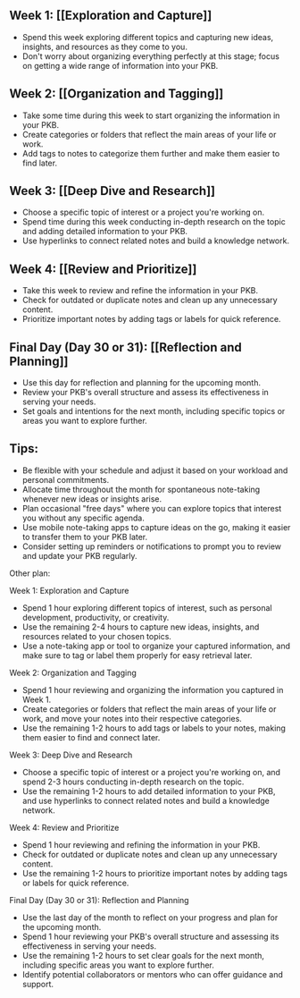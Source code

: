 ## Week 1: [[Exploration and Capture]]

   - Spend this week exploring different topics and capturing new ideas, insights, and resources as they come to you.
   - Don't worry about organizing everything perfectly at this stage; focus on getting a wide range of information into your PKB.

## Week 2: [[Organization and Tagging]]

   - Take some time during this week to start organizing the information in your PKB.
   - Create categories or folders that reflect the main areas of your life or work.
   - Add tags to notes to categorize them further and make them easier to find later.

## Week 3: [[Deep Dive and Research]]
   - Choose a specific topic of interest or a project you're working on.
   - Spend time during this week conducting in-depth research on the topic and adding detailed information to your PKB.
   - Use hyperlinks to connect related notes and build a knowledge network.

## Week 4: [[Review and Prioritize]]

- Take this week to review and refine the information in your PKB.
- Check for outdated or duplicate notes and clean up any unnecessary content.
- Prioritize important notes by adding tags or labels for quick reference.

## Final Day (Day 30 or 31): [[Reflection and Planning]]

- Use this day for reflection and planning for the upcoming month.
 - Review your PKB's overall structure and assess its effectiveness in serving your needs.
 - Set goals and intentions for the next month, including specific topics or areas you want to explore further.

## Tips:

- Be flexible with your schedule and adjust it based on your workload and personal commitments.
- Allocate time throughout the month for spontaneous note-taking whenever new ideas or insights arise.
- Plan occasional "free days" where you can explore topics that interest you without any specific agenda.
- Use mobile note-taking apps to capture ideas on the go, making it easier to transfer them to your PKB later.
- Consider setting up reminders or notifications to prompt you to review and update your PKB regularly.


Other plan:

Week 1: Exploration and Capture

- Spend 1 hour exploring different topics of interest, such as personal development, productivity, or creativity.
- Use the remaining 2-4 hours to capture new ideas, insights, and resources related to your chosen topics.
- Use a note-taking app or tool to organize your captured information, and make sure to tag or label them properly for easy retrieval later.

Week 2: Organization and Tagging

- Spend 1 hour reviewing and organizing the information you captured in Week 1.
- Create categories or folders that reflect the main areas of your life or work, and move your notes into their respective categories.
- Use the remaining 1-2 hours to add tags or labels to your notes, making them easier to find and connect later.

Week 3: Deep Dive and Research

- Choose a specific topic of interest or a project you're working on, and spend 2-3 hours conducting in-depth research on the topic.
- Use the remaining 1-2 hours to add detailed information to your PKB, and use hyperlinks to connect related notes and build a knowledge network.

Week 4: Review and Prioritize

- Spend 1 hour reviewing and refining the information in your PKB.
- Check for outdated or duplicate notes and clean up any unnecessary content.
- Use the remaining 1-2 hours to prioritize important notes by adding tags or labels for quick reference.

Final Day (Day 30 or 31): Reflection and Planning

- Use the last day of the month to reflect on your progress and plan for the upcoming month.
- Spend 1 hour reviewing your PKB's overall structure and assessing its effectiveness in serving your needs.
- Use the remaining 1-2 hours to set clear goals for the next month, including specific areas you want to explore further.
- Identify potential collaborators or mentors who can offer guidance and support.